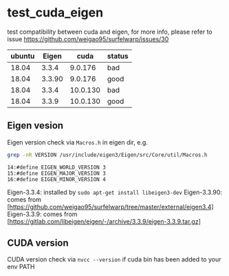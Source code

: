 # test_cuda_eigen
test compatibility between cuda and eigen, for more info, please refer to issue https://github.com/weigao95/surfelwarp/issues/30

| ubuntu | Eigen | cuda | status |
| ---    | ---   | ---  | ---    |
| 18.04  | 3.3.4 | 9.0.176 | bad |
| 18.04  | 3.3.90| 9.0.176 | good |
| 18.04  | 3.3.4 | 10.0.130 | bad |
| 18.04  | 3.3.9| 10.0.130 | good |

## Eigen vesion

Eigen version check via `Macros.h` in eigen dir, e.g.
```bash
grep -nR VERSION /usr/include/eigen3/Eigen/src/Core/util/Macros.h
```
```vim
14:#define EIGEN_WORLD_VERSION 3
15:#define EIGEN_MAJOR_VERSION 3
16:#define EIGEN_MINOR_VERSION 4
```

Eigen-3.3.4: installed by `sudo apt-get install libeigen3-dev`
Eigen-3.3.90: comes from [https://github.com/weigao95/surfelwarp/tree/master/external/eigen3.4]
Eigen-3.3.9: comes from [https://gitlab.com/libeigen/eigen/-/archive/3.3.9/eigen-3.3.9.tar.gz] 


## CUDA version

CUDA version check via `nvcc --version` if cuda bin has been added to your env PATH
